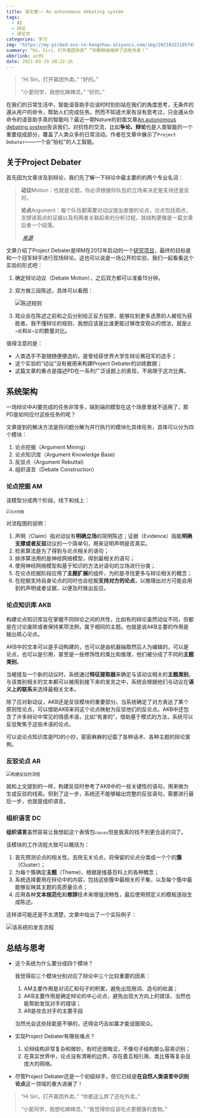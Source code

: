 ```yaml
---
title: 读文章—— An autonomous debating system
tags:
  - AI
  - 辩论
  - 读论文
categories: 学习
img: "https://my-picbed.oss-cn-hangzhou.aliyuncs.com/img/20210321195745.webp"
summary: “Hi，Siri，打开美团外卖” “你都胖成啥样了还吃外卖！”
abbrlink: ac95
date: 2021-03-19 10:22:16
---
```


> “Hi Siri，打开美团外卖。” “好的。”
>
> “小爱同学，我想吃麻辣烫。” “好的。”

在我们的日常生活中，智能语音助手应该时时刻刻站在我们的角度思考，无条件的遵从用户的命令，帮助人们完成任务。然而不知道大家有没有思考过，只会遵从你命令的语音助手真的智能吗？最近一期Nature的封面文章[An autonomous debating system](https://www.nature.com/articles/s41586-021-03215-w)告诉我们，对抗性的交流，比如**争论、辩论**也是人类智能的一个重要组成部分，覆盖了人类众多的日常活动。作者在文章中展示了`Project Debater`——一个会“抬杠”的人工智能。

## 关于Project Debater

首先因为文章涉及到辩论，我们先了解一下辩论中最主要的的两个专业名词：

> **动议**Motion：也就是论题，你必须根据你队伍的立场来决定是支持还是反对。
>
> **论点**Argument：每个队伍都需要对动议提出直接的论点，论点包括观点，支撑该观点的证据以及将两者关联起来的分析过程，其结构更像是一篇文章后者一个段落。
>
> ​																																		*[来源](https://www.asf.edu.mx/learning/events/asomex-debate-tournament/debating)*

文章介绍了Project Debater是IBM在2012年启动的一个[研究项目](https://www.research.ibm.com/artificial-intelligence/project-debater/)，最终的目标是和一个冠军辩手进行现场辩论。这也可以说是一场公开的实验，我们一起看看这个实验的形式吧：

1. 确定辩论动议（Debate Motion），之后双方都可以准备15分钟。

2. 双方做三段陈述，具体可以看图：

   ![陈述规则](https://my-picbed.oss-cn-hangzhou.aliyuncs.com/img/20210319154748.png)

3. 观众会在陈述之前和之后分别给正反方投票，能够拉到更多选票的人被视为获胜者。我不懂辩论的规则，我想应该是比谁更能过够改变观众的想法，就是`正→反`和`反→正`的数量对比。

值得注意的是：

+ 人类选手不是随随便便选的，是曾经获世界大学生辩论赛冠军的选手；
+ 这个实验的“动议”没有被用来构建Project Debater的训练数据；
+ 这篇文章的重点是描述PD在一系列广泛话题上的表现，不局限于这次比赛。

## 系统架构

一场辩论中AI要完成的任务非常多，端到端的模型在这个场景里就不适用了，那PD是如何应付这些任务的呢？

文章提到的解决方法是将问题分解为并行执行的模块化具体任务，具体可以分为四个模块：

1. 论点挖掘（Argument Mining）
2. 论点知识库（Argument Knowledge Base)
3. 反驳点（Argument Rebuttal)
4. 组织语言（Debate Construction）

### 论点挖掘 AM

该模型分成两个阶段，线下和线上：

<img src="https://my-picbed.oss-cn-hangzhou.aliyuncs.com/img/20210320174335.png" alt="论点挖掘" style="zoom:67%;" />

对流程图的说明：

1. 声明（Claim）指对动议有**明确立场**的简明陈述；证据（Evidence）指能**明确支撑或者反驳**动议的一个简单句，用来证明声明是否真实。
2. 检索算法是为了得到与论点相关的语句；
3. 排序算法用的是神经网络模型，得到最相关的语句；
4. 使用神经网络模型和基于知识的方法对语句的立场进行分类；
5. 在论点挖掘阶段应用了**主题扩展**的组件，为的是寻找更多与辩论相关的概念；
6. 在挖掘支持自身论点的同时也会挖掘**支持对方的论点**，以推理出对方可能会用到的声明或者证据，以便及时做出反应。

### 论点知识库  AKB

构建论点知识库旨在掌握不同辩论之间的共性，比如有的辩论虽然动议不同，但都是在讨论废除或者保持某项法例，属于相同的主题。也就是说AKB主要的作用是输出核心论点。

AKB中的文本可以是手动构建的，也可以是由机器抽取然后人为编辑的，可以是论点，也可以是引用，甚至是一些修饰性的类比和推理，他们被分成了不同的**主题类别**。

当被提及一个新的动议时，系统通过**特征提取器**来确定与该动议相关的**主题类别**，与该类别相关的文本都可以被用到接下来的发言之中，系统会根据他们与动议在**语义上的联系**来选择最相关文本。

除了应对新动议，AKB还是反驳模块的重要部分。当系统确定了对方表达了某个原则性论点，可以借助AKB来将这个论点映射为反驳他们的反论点。AKB中还包含了许多辩论中常见的情感术语，比如“有害的”，借助基于模式的方法，系统可以反驳聚焦于这些术语的论点。

可以说论点知识库是PD的小抄，密密麻麻的记载了各种话术、各种主题的辩论案例。

### 反驳论点 AR

<img src="https://my-picbed.oss-cn-hangzhou.aliyuncs.com/img/20210321141252.png" alt="构建反驳的流程" style="zoom:80%;" />

就和上文提到的一样，构建反驳时参考了AKB中的一些关键性的语句，用来做为生成反驳的线索。但到了这一步，系统还不能够输出完整的反驳语句，需要进行最后一步，也就是组织语言。

### 组织语言 DC

**组织语言**虽然容易让我想起这个表情包<img src="https://my-picbed.oss-cn-hangzhou.aliyuncs.com/img/20210321153001.jpg" alt="组织语言" style="zoom:50%;" />但是我真的找不到更合适的词了。

该模块的工作流程大致可以概括为：

1. 首先预测论点的相关性，去除无关论点，将保留的论点分类成一个个的**簇**（Cluster）；
2. 为每个簇确定**主题**（Theme)，根据是维基百科上的各种概念；
3. 系统选择要用在辩论中的内容，包括这些簇中最相关的子集，以及每个簇中最能够反映其主题的高质量论点；
4. 应用各种**文本规范化**和**修辞**技术来增强流畅性，最后使用预定义的模板逐段生成陈述。

这样讲可能还是不太清楚，文章中给出了一个实际例子：

![该系统的发言流程](https://my-picbed.oss-cn-hangzhou.aliyuncs.com/img/20210321192357.png)

## 总结与思考

+ 这个系统为什么要分成四个模块？

  我觉得前三个模块分别对应了辩论中三个比较重要的因素：

  1. AM主要作用是对词汇和句子的积累，避免出现用词、造句的纰漏；
  2. AKB主要作用是确定辩论的中心论点，避免出现大方向上的错误，当然也能帮助发现对手的错误；
  3. AR是攻击对手的主要手段

  当然光会这些技能是不够的，还得会巧舌如簧才能说服观众。

+ 实现Project Debater有哪些难点？

  1. 论辩结构非常复杂和微妙，有时还很晦涩，不像句子结构那么容易识别；
  2. 在真实世界中，论点没有清晰的边界，存在着互相引用、类比等等复杂且庞大的网络。

+ 尽管Project Debater还是一个初级辩手，但它已经是**在自然人类语言中识别论点**这一领域的重大进展了！

> “Hi Siri，打开美团外卖。” “你都这么胖了还吃外卖。”
>
> “小爱同学，我想吃麻辣烫。” “我觉得你应该吃点更健康的食物。”